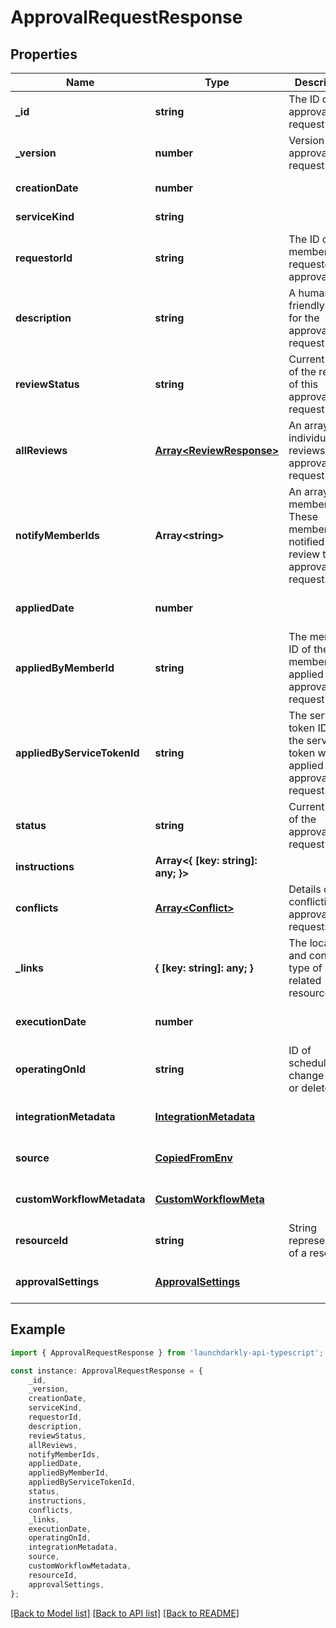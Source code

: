 # ApprovalRequestResponse


## Properties

Name | Type | Description | Notes
------------ | ------------- | ------------- | -------------
**_id** | **string** | The ID of this approval request | [default to undefined]
**_version** | **number** | Version of the approval request | [default to undefined]
**creationDate** | **number** |  | [default to undefined]
**serviceKind** | **string** |  | [default to undefined]
**requestorId** | **string** | The ID of the member who requested the approval | [optional] [default to undefined]
**description** | **string** | A human-friendly name for the approval request | [optional] [default to undefined]
**reviewStatus** | **string** | Current status of the review of this approval request | [default to undefined]
**allReviews** | [**Array&lt;ReviewResponse&gt;**](ReviewResponse.md) | An array of individual reviews of this approval request | [default to undefined]
**notifyMemberIds** | **Array&lt;string&gt;** | An array of member IDs. These members are notified to review the approval request. | [default to undefined]
**appliedDate** | **number** |  | [optional] [default to undefined]
**appliedByMemberId** | **string** | The member ID of the member who applied the approval request | [optional] [default to undefined]
**appliedByServiceTokenId** | **string** | The service token ID of the service token which applied the approval request | [optional] [default to undefined]
**status** | **string** | Current status of the approval request | [default to undefined]
**instructions** | **Array&lt;{ [key: string]: any; }&gt;** |  | [default to undefined]
**conflicts** | [**Array&lt;Conflict&gt;**](Conflict.md) | Details on any conflicting approval requests | [default to undefined]
**_links** | **{ [key: string]: any; }** | The location and content type of related resources | [default to undefined]
**executionDate** | **number** |  | [optional] [default to undefined]
**operatingOnId** | **string** | ID of scheduled change to edit or delete | [optional] [default to undefined]
**integrationMetadata** | [**IntegrationMetadata**](IntegrationMetadata.md) |  | [optional] [default to undefined]
**source** | [**CopiedFromEnv**](CopiedFromEnv.md) |  | [optional] [default to undefined]
**customWorkflowMetadata** | [**CustomWorkflowMeta**](CustomWorkflowMeta.md) |  | [optional] [default to undefined]
**resourceId** | **string** | String representation of a resource | [optional] [default to undefined]
**approvalSettings** | [**ApprovalSettings**](ApprovalSettings.md) |  | [optional] [default to undefined]

## Example

```typescript
import { ApprovalRequestResponse } from 'launchdarkly-api-typescript';

const instance: ApprovalRequestResponse = {
    _id,
    _version,
    creationDate,
    serviceKind,
    requestorId,
    description,
    reviewStatus,
    allReviews,
    notifyMemberIds,
    appliedDate,
    appliedByMemberId,
    appliedByServiceTokenId,
    status,
    instructions,
    conflicts,
    _links,
    executionDate,
    operatingOnId,
    integrationMetadata,
    source,
    customWorkflowMetadata,
    resourceId,
    approvalSettings,
};
```

[[Back to Model list]](../README.md#documentation-for-models) [[Back to API list]](../README.md#documentation-for-api-endpoints) [[Back to README]](../README.md)
